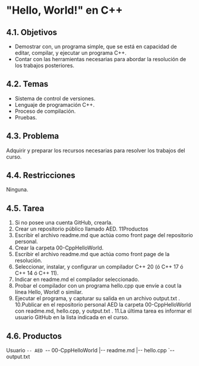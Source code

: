 # "Hello, World!" en C++

## 4.1. Objetivos 
* Demostrar con, un programa simple, que se está en capacidad de editar, compilar, y ejecutar un programa C++. 
* Contar con las herramientas necesarias para abordar la resolución de los trabajos posteriores. 
## 4.2. Temas 
* Sistema de control de versiones. 
* Lenguaje de programación C++. 
* Proceso de compilación. 
* Pruebas. 
## 4.3. Problema 
Adquirir y preparar los recursos necesarias para resolver los trabajos del curso. 
## 4.4. Restricciones 
Ninguna.
## 4.5. Tarea 
1. Si no posee una cuenta GitHub, crearla. 
2. Crear un repositorio público llamado AED. 11Productos 
3. Escribir el archivo readme.md que actúa como front page del repositorio personal. 
4. Crear la carpeta 00-CppHelloWorld. 
5. Escribir el archivo readme.md que actúa como front page de la resolución. 
6. Seleccionar, instalar, y configurar un compilador C++ 20 (ó C++ 17 ó C++ 14 ó C++ 11). 
7. Indicar en readme.md el compilador seleccionado. 
8. Probar el compilador con un programa hello.cpp que envíe a cout la línea Hello, World! o similar. 
9. Ejecutar el programa, y capturar su salida en un archivo output.txt . 
10.Publicar en el repositorio personal AED la carpeta 00-CppHelloWorld con readme.md, hello.cpp, y output.txt . 
11.La última tarea es informar el usuario GitHub en la lista indicada en el curso. 
## 4.6. Productos 
Usuario `-- AED
`-- 00-CppHelloWorld
|-- readme.md
|-- hello.cpp
`-- output.txt
